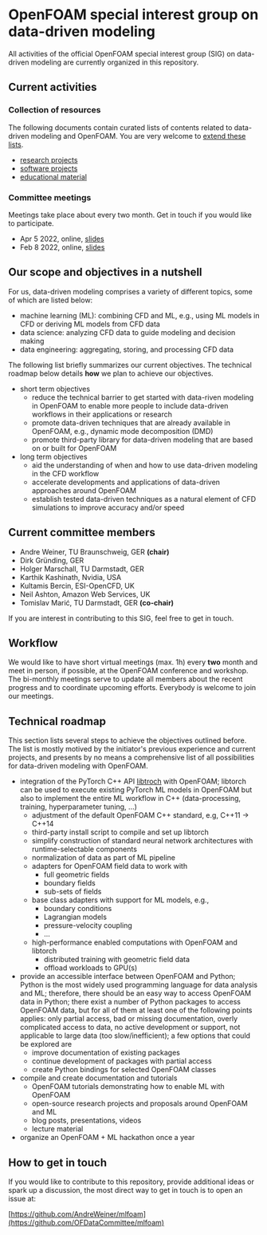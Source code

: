 # OpenFOAM special interest group on data-driven modeling

All activities of the official OpenFOAM special interest group (SIG) on data-driven modeling are currently organized in this repository.

## Current activities

### Collection of resources

The following documents contain curated lists of contents related to data-driven modeling and OpenFOAM. You are very welcome to [extend these lists](CONTRIBUTING.md).

- [research projects](research.md)
- [software projects](software.md)
- [educational material](education.md)

### Committee meetings

Meetings take place about every two month. Get in touch if you would like to participate.

- Apr 5 2022, online, [slides](https://andreweiner.github.io/reveal.js/ofml_tc_2.html#/)
- Feb 8 2022, online, [slides](https://andreweiner.github.io/reveal.js/ofml_tc_1.html#/)

## Our scope and objectives in a nutshell

For us, data-driven modeling comprises a variety of different topics, some of which are listed below:
- machine learning (ML): combining CFD and ML, e.g., using ML models in CFD or deriving ML models from CFD data
- data science: analyzing CFD data to guide modeling and decision making
- data engineering: aggregating, storing, and processing CFD data

The following list briefly summarizes our current objectives. The technical roadmap below details **how** we plan to achieve our objectives.

- short term objectives
  - reduce the technical barrier to get started with data-riven modeling in OpenFOAM to enable more people to include data-driven workflows in their applications or research
  - promote data-driven techniques that are already available in OpenFOAM, e.g., dynamic mode decomposition (DMD)
  - promote third-party library for data-driven modeling that are based on or built for OpenFOAM
- long term objectives
  - aid the understanding of when and how to use data-driven modeling in the CFD workflow
  - accelerate developments and applications of data-driven approaches around OpenFOAM
  - establish tested data-driven techniques as a natural element of CFD simulations to improve accuracy and/or speed

## Current committee members

- Andre Weiner, TU Braunschweig, GER **(chair)**
- Dirk Gründing, GER
- Holger Marschall, TU Darmstadt, GER
- Karthik Kashinath, Nvidia, USA
- Kultamis Bercin, ESI-OpenCFD, UK
- Neil Ashton, Amazon Web Services, UK
- Tomislav Marić, TU Darmstadt, GER **(co-chair)**

If you are interest in contributing to this SIG, feel free to get in touch.

## Workflow

We would like to have short virtual meetings (max. 1h) every **two** month and meet in person, if possible, at the OpenFOAM conference and workshop. The bi-monthly meetings serve to update all members about the recent progress and to coordinate upcoming efforts. Everybody is welcome to join our meetings.

## Technical roadmap

This section lists several steps to achieve the objectives outlined before. The list is mostly motived by the initiator's previous experience and current projects, and presents by no means a comprehensive list of all possibilities for data-driven modeling with OpenFOAM.

- integration of the PyTorch C++ API [libtroch](https://pytorch.org/cppdocs/installing.html) with OpenFOAM; libtorch can be used to execute existing PyTorch ML models in OpenFOAM but also to implement the entire ML workflow in C++ (data-processing, training, hyperparameter tuning, ...) 
  - adjustment of the default OpenFOAM C++ standard, e.g, C++11 -> C++14
  - third-party install script to compile and set up libtorch
  - simplify construction of standard neural network architectures with runtime-selectable components
  - normalization of data as part of ML pipeline
  - adapters for OpenFOAM field data to work with
    - full geometric fields
    - boundary fields
    - sub-sets of fields
  - base class adapters with support for ML models, e.g.,
    - boundary conditions
    - Lagrangian models
    - pressure-velocity coupling
    - ...
   - high-performance enabled computations with OpenFOAM and libtorch
     - distributed training with geometric field data
     - offload workloads to GPU(s)
- provide an accessible interface between OpenFOAM and Python; Python is the most widely used programming language for data analysis and ML; therefore, there should be an easy way to access OpenFOAM data in Python; there exist a number of Python packages to access OpenFOAM data, but for all of them at least one of the following points applies: only partial access, bad or missing documentation, overly complicated access to data, no active development or support, not applicable to large data (too slow/inefficient); a few options that could be explored are
  - improve documentation of existing packages
  - continue development of packages with partial access
  - create Python bindings for selected OpenFOAM classes
- compile and create documentation and tutorials
  - OpenFOAM tutorials demonstrating how to enable ML with OpenFOAM
  - open-source research projects and proposals around OpenFOAM and ML
  - blog posts, presentations, videos
  - lecture material
- organize an OpenFOAM + ML hackathon once a year

## How to get in touch

If you would like to contribute to this repository, provide additional ideas or spark up a discussion, the most direct way to get in touch is to open an issue at:

[https://github.com/AndreWeiner/mlfoam](https://github.com/OFDataCommittee/mlfoam)
